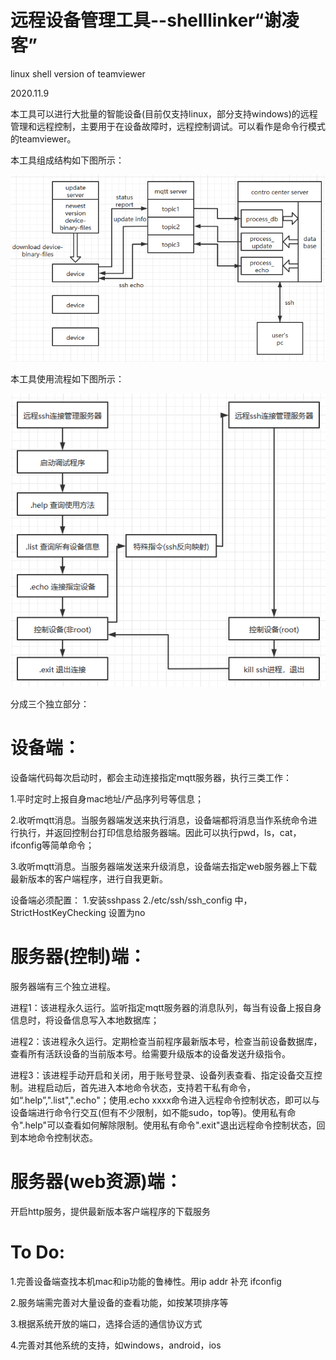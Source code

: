 # 远程设备管理工具--shelllinker“谢凌客”

linux shell version of teamviewer

2020.11.9

本工具可以进行大批量的智能设备(目前仅支持linux，部分支持windows)的远程管理和远程控制，主要用于在设备故障时，远程控制调试。可以看作是命令行模式的teamviewer。

本工具组成结构如下图所示：

![img](https://github.com/rossilhf/shelllinker/blob/master/shelllinker_stru.png)

本工具使用流程如下图所示：

![img](https://github.com/rossilhf/shelllinker/blob/master/shelllinker_howtouse.png)

分成三个独立部分：


# 设备端：

设备端代码每次启动时，都会主动连接指定mqtt服务器，执行三类工作：

1.平时定时上报自身mac地址/产品序列号等信息；

2.收听mqtt消息。当服务器端发送来执行消息，设备端都将消息当作系统命令进行执行，并返回控制台打印信息给服务器端。因此可以执行pwd，ls，cat，ifconfig等简单命令；

3.收听mqtt消息。当服务器端发送来升级消息，设备端去指定web服务器上下载最新版本的客户端程序，进行自我更新。

设备端必须配置：
1.安装sshpass
2./etc/ssh/ssh_config 中，StrictHostKeyChecking 设置为no


# 服务器(控制)端：

服务器端有三个独立进程。

进程1：该进程永久运行。监听指定mqtt服务器的消息队列，每当有设备上报自身信息时，将设备信息写入本地数据库；

进程2：该进程永久运行。定期检查当前程序最新版本号，检查当前设备数据库，查看所有活跃设备的当前版本号。给需要升级版本的设备发送升级指令。

进程3：该进程手动开启和关闭，用于账号登录、设备列表查看、指定设备交互控制。进程启动后，首先进入本地命令状态，支持若干私有命令，如“.help”,".list",".echo"；使用.echo xxxx命令进入远程命令控制状态，即可以与设备端进行命令行交互(但有不少限制，如不能sudo，top等)。使用私有命令".help"可以查看如何解除限制。使用私有命令".exit"退出远程命令控制状态，回到本地命令控制状态。


# 服务器(web资源)端：

开启http服务，提供最新版本客户端程序的下载服务


# To Do:

1.完善设备端查找本机mac和ip功能的鲁棒性。用ip addr 补充 ifconfig

2.服务端需完善对大量设备的查看功能，如按某项排序等

3.根据系统开放的端口，选择合适的通信协议方式

4.完善对其他系统的支持，如windows，android，ios
